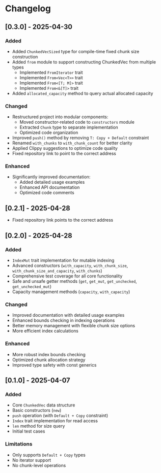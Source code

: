 # Changelog

## [0.3.0] - 2025-04-30

### Added

- Added `ChunkedVecSized` type for compile-time fixed chunk size construction
- Added `from` module to support constructing ChunkedVec from multiple types
  - Implemented `FromIterator` trait
  - Implemented `From<Vec<T>>` trait
  - Implemented `From<[T; M]>` trait
  - Implemented `From<&[T]>` trait
- Added `allocated_capacity` method to query actual allocated capacity

### Changed

- Restructured project into modular components:
  - Moved constructor-related code to `constructors` module
  - Extracted `Chunk` type to separate implementation
  - Optimized code organization
- Improved `push()` method by removing `T: Copy + Default` constraint
- Renamed `with_chunks` to `with_chunk_count` for better clarity
- Applied Clippy suggestions to optimize code quality
- Fixed repository link to point to the correct address

### Enhanced

- Significantly improved documentation:
  - Added detailed usage examples
  - Enhanced API documentation
  - Optimized code comments

## [0.2.1] - 2025-04-28

- Fixed repository link points to the correct address

## [0.2.0] - 2025-04-28

### Added

- `IndexMut` trait implementation for mutable indexing
- Advanced constructors (`with_capacity`, `with_chunk_size`, `with_chunk_size_and_capacity`, `with_chunks`)
- Comprehensive test coverage for all core functionality
- Safe and unsafe getter methods (`get`, `get_mut`, `get_unchecked`, `get_unchecked_mut`)
- Capacity management methods (`capacity`, `with_capacity`)

### Changed

- Improved documentation with detailed usage examples
- Enhanced bounds checking in indexing operations
- Better memory management with flexible chunk size options
- More efficient index calculations

### Enhanced

- More robust index bounds checking
- Optimized chunk allocation strategy
- Improved type safety with const generics

## [0.1.0] - 2025-04-07

### Added

- Core `ChunkedVec` data structure
- Basic constructors (`new`)
- `push` operation (with `Default + Copy` constraint)
- `Index` trait implementation for read access
- `len` method for size query
- Initial test cases

### Limitations

- Only supports `Default + Copy` types
- No iterator support
- No chunk-level operations
